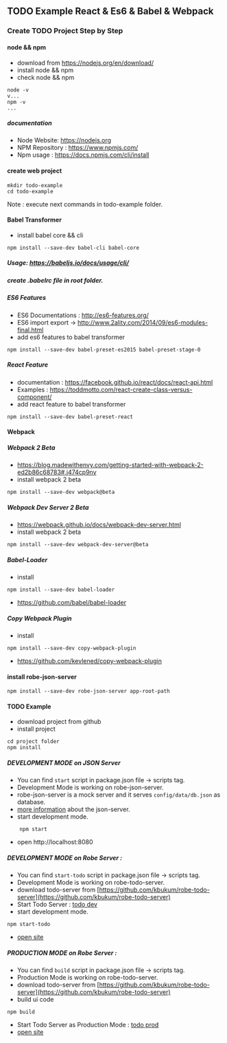 ## TODO Example React & Es6 & Babel & Webpack

### Create TODO Project Step by Step 

#### node && npm

* download from https://nodejs.org/en/download/
* install node && npm
* check node  && npm
```ssh
node -v
v...
npm -v
...
```

##### documentation
* Node Website: https://nodejs.org
* NPM Repository : https://www.npmjs.com/
* Npm usage : https://docs.npmjs.com/cli/install

#### create web project

```ssh
mkdir todo-example
cd todo-example
```

Note : execute next commands in todo-example folder.

#### Babel Transformer
* install babel core && cli
```ssh
npm install --save-dev babel-cli babel-core
```
##### Usage: https://babeljs.io/docs/usage/cli/
##### create .babelrc file in root folder.
##### ES6 Features
* ES6 Documentations : http://es6-features.org/
* ES6 import export -> http://www.2ality.com/2014/09/es6-modules-final.html
* add es6 features to babel transformer
```ssh
npm install --save-dev babel-preset-es2015 babel-preset-stage-0
```

##### React Feature
* documentation : https://facebook.github.io/react/docs/react-api.html
* Examples : https://toddmotto.com/react-create-class-versus-component/
* add react feature to babel transformer
```ssh
npm install --save-dev babel-preset-react
```

#### Webpack

##### Webpack 2 Beta
* https://blog.madewithenvy.com/getting-started-with-webpack-2-ed2b86c68783#.j474cp9nv
* install webpack 2 beta
```ssh
npm install --save-dev webpack@beta
```

##### Webpack Dev Server 2 Beta
* https://webpack.github.io/docs/webpack-dev-server.html
* install webpack 2 beta
```ssh
npm install --save-dev webpack-dev-server@beta
```

##### Babel-Loader 
* install 
```ssh
npm install --save-dev babel-loader
```
* https://github.com/babel/babel-loader

##### Copy Webpack Plugin 
* install 
```ssh
npm install --save-dev copy-webpack-plugin
```
* https://github.com/kevlened/copy-webpack-plugin


#### install robe-json-server
```ssh
npm install --save-dev robe-json-server app-root-path
```


#### TODO Example
* download project from github
* install project
```ssh
cd project folder
npm install
```

##### DEVELOPMENT MODE on JSON Server 
* You can find `start` script in package.json file -> scripts tag.
* Development Mode is working on robe-json-server.
* robe-json-server is a mock server and it serves `config/data/db.json` as database.
* [more information](https://github.com/typicode/json-server) about the json-server.
* start development mode.
```ssh
    npm start
```
* open http://localhost:8080
    
    
##### DEVELOPMENT MODE on Robe Server : 
* You can find `start-todo` script in package.json file -> scripts tag.
* Development Mode is working on robe-todo-server.
* download todo-server from [https://github.com/kbukum/robe-todo-server](https://github.com/kbukum/robe-todo-server)
* Start Todo Server : [todo dev](https://github.com/kbukum/robe-todo-server#start_dev)
* start development mode.
```ssh
npm start-todo
```
* [open site](http://localhost:8081/todo/ui/)
     
##### PRODUCTION MODE on Robe Server : 
* You can find `build` script in package.json file -> scripts tag.
* Production Mode is working on robe-todo-server.
* download todo-server from [https://github.com/kbukum/robe-todo-server](https://github.com/kbukum/robe-todo-server)
* build ui code
```ssh
npm build
```
* Start Todo Server as Production Mode : [todo prod](https://github.com/kbukum/robe-todo-server#start_prod)
* [open site](http://localhost:8181/todo/ui/)